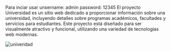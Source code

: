 Para inciar usar
unsername: admin
password: 12345
El proyecto Universidad es un sitio web dedicado a proporcionar información sobre una universidad, incluyendo detalles sobre programas académicos, facultades y servicios para estudiantes. Este proyecto está diseñado para ser visualmente atractivo y funcional, utilizando una variedad de tecnologías web modernas.

![univeridad](https://github.com/user-attachments/assets/7c27b66f-5751-4862-9d7b-28a94de97cba)
